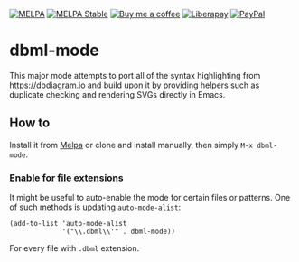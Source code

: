[![MELPA][melpa-badge]][melpa-package]
[![MELPA Stable][melpa-stable-badge]][melpa-stable-package]
[![Buy me a coffee][bmc-badge]][bmc-link]
[![Liberapay][lp-badge]][lp-link]
[![PayPal][ppl-badge]][ppl-link]

# dbml-mode

This major mode attempts to port all of the syntax highlighting from
https://dbdiagram.io and build upon it by providing helpers such as duplicate
checking and rendering SVGs directly in Emacs.

## How to

Install it from [Melpa](https://melpa.org/#/getting-started) or clone and
install manually, then simply `M-x dbml-mode`.

### Enable for file extensions

It might be useful to auto-enable the mode for certain files or patterns. One
of such methods is updating `auto-mode-alist`:

```emacs-lisp
(add-to-list 'auto-mode-alist
             '("\\.dbml\\'" . dbml-mode))
```

For every file with `.dbml` extension.

[melpa-badge]: http://melpa.org/packages/dbml-mode-badge.svg
[melpa-package]: http://melpa.org/#/dbml-mode
[melpa-stable-badge]: http://stable.melpa.org/packages/dbml-mode-badge.svg
[melpa-stable-package]: http://stable.melpa.org/#/dbml-mode
[bmc-badge]: https://img.shields.io/badge/-buy_me_a%C2%A0coffee-gray?logo=buy-me-a-coffee
[bmc-link]: https://www.buymeacoffee.com/peterbadida
[ppl-badge]: https://img.shields.io/badge/-paypal-grey?logo=paypal
[ppl-link]: https://paypal.me/peterbadida
[lp-badge]: https://img.shields.io/badge/-liberapay-grey?logo=liberapay
[lp-link]: https://liberapay.com/keyweeusr

